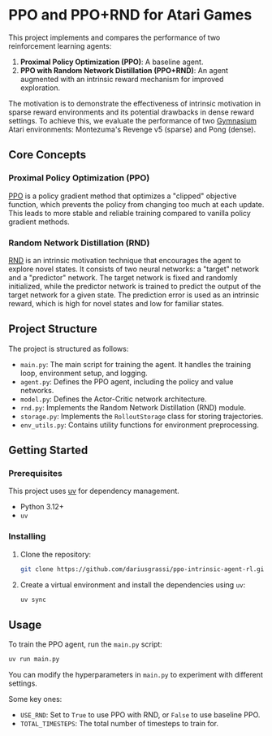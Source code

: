 # PPO and PPO+RND for Atari Games

This project implements and compares the performance of two reinforcement
learning agents:

1. **Proximal Policy Optimization (PPO)**: A baseline agent.
2. **PPO with Random Network Distillation (PPO+RND)**: An agent augmented with
    an intrinsic reward mechanism for improved exploration.

The motivation is to demonstrate the effectiveness of intrinsic motivation in
sparse reward environments and its potential drawbacks in dense reward settings.
To achieve this, we evaluate the performance of two
[Gymnasium](https://gymnasium.farama.org/) Atari environments: Montezuma's
Revenge v5 (sparse) and Pong (dense).

## Core Concepts

### Proximal Policy Optimization (PPO)

[PPO](https://arxiv.org/abs/1707.06347) is a policy gradient method that
optimizes a "clipped" objective function, which prevents the policy from
changing too much at each update. This leads to more stable and reliable
training compared to vanilla policy gradient methods.

### Random Network Distillation (RND)

[RND](https://arxiv.org/abs/1810.12894) is an intrinsic motivation technique
that encourages the agent to explore novel states. It consists of two neural
networks: a "target" network and a "predictor" network. The target network is
fixed and randomly initialized, while the predictor network is trained to
predict the output of the target network for a given state. The prediction error
is used as an intrinsic reward, which is high for novel states and low for
familiar states.

## Project Structure

The project is structured as follows:

- `main.py`: The main script for training the agent. It handles the training
loop, environment setup, and logging.
- `agent.py`: Defines the PPO agent, including the policy and value networks.
- `model.py`: Defines the Actor-Critic network architecture.
- `rnd.py`: Implements the Random Network Distillation (RND) module.
- `storage.py`: Implements the `RolloutStorage` class for storing trajectories.
- `env_utils.py`: Contains utility functions for environment preprocessing.

## Getting Started

### Prerequisites

This project uses [uv](https://docs.astral.sh/uv/#installation) for dependency
management.

- Python 3.12+
- `uv`

### Installing

1. Clone the repository:

    ```bash
    git clone https://github.com/dariusgrassi/ppo-intrinsic-agent-rl.git
    ```

2. Create a virtual environment and install the dependencies using `uv`:

    ```bash
    uv sync
    ```

## Usage

To train the PPO agent, run the `main.py` script:

```bash
uv run main.py
```

You can modify the hyperparameters in `main.py` to experiment with different settings.

Some key ones:

- `USE_RND`: Set to `True` to use PPO with RND, or `False` to use baseline PPO.
- `TOTAL_TIMESTEPS`: The total number of timesteps to train for.
